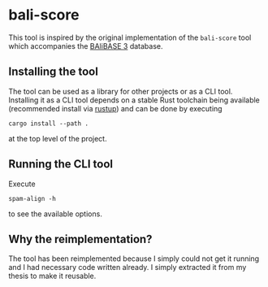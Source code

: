 # bali-score

This tool is inspired by the original implementation of the `bali-score` tool which accompanies the [BAliBASE 3](http://www.lbgi.fr/balibase/BalibaseDownload/BAliBASE_R1-5.tar.gz) database.

## Installing the tool

The tool can be used as a library for other projects or as a CLI tool. Installing it as a CLI tool depends on a stable Rust toolchain being available (recommended install via [rustup](https://rustup.rs)) and can be done by executing

```
cargo install --path .
```

at the top level of the project.

## Running the CLI tool

Execute 
```
spam-align -h
```
to see the available options.

## Why the reimplementation?
The tool has been reimplemented because I simply could not get it running and I had necessary code written already. I simply extracted it from my thesis to make it reusable.

